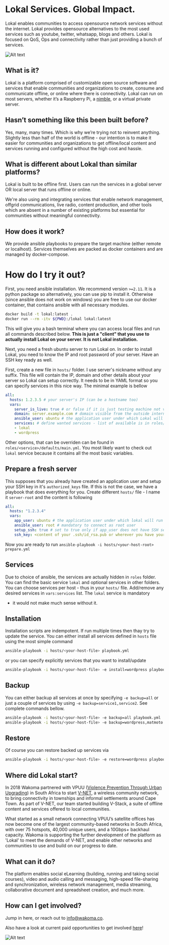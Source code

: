 # Lokal Services. Global Impact.

Lokal enables communities to access opensource network services without the internet. Lokal provides opensource alternatives to the most used services such as youtube, twitter, whatsapp, blogs and others.
Lokal is focused on QoS, Ops and connectivity rather than just providing a bunch of services.

![Alt text](https://wakoma.co/wp-content/uploads/2021/04/content2.jpg) 

## What is it?

Lokal is a platform comprised of customizable open source software and services that enable communities and organizations to create, consume and communicate offline, or online where there is connectivity.  Lokal can run on most servers, whether it’s a Raspberry Pi, a [nimble](https://wakoma.co/nimble), or a virtual private server.

## Hasn’t something like this been built before? 

Yes, many, many times. Which is why we’re trying not to reinvent anything.  Slightly less than half of the world is offline - our intention is to make it easier for communities and organizations to get offline/local content and services running and configured without the high cost and hassle.

## What is different about Lokal than similar platforms?

Lokal is built to be offline first.  Users can run the services in a global server OR local server that runs offline or online.

We're also using and integrating services that enable network management, offgrid communications, live radio, content production, and other tools which are absent in a number of existing platforms but essential for communities without meaningful connectivity. 

## How does it work?

We provide ansible playbooks to prepare the target machine (either remote or localhost). Services themselves are packed as docker containers and are managed by docker-compose.

# How do I try it out?

First, you need ansible installation. We recommend version `>=2.11`. It is a python package so
alternatively, you can use pip to install it. Otherwise (since ansible does not work on windows)
you are free to use our docker container, that contains ansible with all necessary modules.
```bash
docker build -t lokal:latest .
docker run --rm -itv ${PWD}:/lokal lokal:latest
```
This will give you a bash terminal where you can access local files and run all commands described below.
__This is just a "client" that you use to actually install Lokal on your server. It is not Lokal installation.__

Next, you need a fresh ubuntu server to run Lokal on. In order to install Lokal, you need to know the IP and root password of your server. Have an SSH key ready as well.

First, create a new file in `hosts/` folder. I use server's nickname without any suffix. This file will contain the IP, domain and other details about your server so Lokal can setup correctly. It needs to be in
YAML format so you can specify services in this nice way. The minimal example is bellow

```YAML
all:
  hosts: 1.2.3.5 # your server's IP (can be a hostname too)
  vars:
    server_is_live: true # or false if it is just testing machine not visible from the internet
    domain: server.example.com # domain visible from the outside internet (used only when server_is_live=true)
    ansible_user: ubuntu # the application user under which Lokal will run
    services: # define wanted services - list of available is in roles/ folder
    - lokal
    - wordpress
```

Other options, that can be overriden can be found in `roles/<service>/defaults/main.yml`. You most likely
want to check out `lokal` service because it contains all the most basic variables.

## Prepare a fresh server

This supposes that you already have created an application user and setup your SSH key in it's `authorized_keys` file. If this is not the case, we have a playbook that does everything for you. 
Create different `hosts/` file - I name it `server-root` and the content is following
```YAML
all:
  hosts: "1.2.3.4"
  vars:
    app_user: ubuntu # the application user under which lokal will run
    ansible_user: root # mandatory to connect as root user
    setup_ssh: true # set to true only if app_user does not have SSH setup yet (and fill `ssh_key`)
    ssh_key: <content of your .ssh/id_rsa.pub or wherever you have your public key>
```

Now you are ready to run `ansible-playbook -i hosts/<your-host-root> prepare.yml`

## Services

Due to choice of ansible, the services are actually hidden in `roles` folder. You can find the basic
service `lokal` and optional services in other folders. You can choose services per host - thus in your
`hosts/` file. Add/remove any desired services in `vars:services` list. The `lokal` service is mandatory
- it would not make much sense without it. 

## Installation

Installation scripts are indempotent. If run multiple times then thay try to update the service. You
can either install all services defined in `hosts` file using the most simple command
```bash
ansible-playbook -i hosts/<your-host-file> playbook.yml
```
or you can specify explicitly services that you want to install/update
```bash
ansible-playbook -i hosts/<your-host-file> -e install=wordpress playbook.yml
```

## Backup

You can either backup all services at once by specifying `-e backup=all` or just a couple of services
by using `-e backup=service1,service2`. See complete commands bellow.

```bash
ansible-playbook -i hosts/<your-host-file> -e backup=all playbook.yml
ansible-playbook -i hosts/<your-host-file> -e backup=wordpress,matmoto playbook.yml
```

## Restore

Of course you can restore backed up services via
```bash
ansible-playbook -i hosts/<your-host-file> -e restore=wordpress playbook.yml
```

## Where did Lokal start?
In 2018 Wakoma partnered with VPUU ([Violence Prevention Through Urban Upgrading](https://vpuu.org.za)) in South Africa to start [V-NET](http://vpuu.org.za/towards-a-community-circular-economy/bridging-the-digital-divide/), a wireless community network, to bring connectivity in townships and informal settlements around Cape Town.  As part of V-NET, our team started building V-Stack, a suite of offline content and services offered to local communities.

What started as a small network connecting VPUU’s satellite offices has now become one of the largest community-based networks in South Africa, with over 75 hotspots, 40,000 unique users, and a 10Gbps+ backhaul capacity.  Wakoma is supporting the further development of the platform as 'Lokal' to meet the demands of V-NET, and enable other networks and communities to use and build on our progress to date. 

## What can it do?

The platform enables social eLearning (building, running and taking social courses), video and audio calling and messaging, high-speed file-sharing and synchronization, wireless network management, media streaming, collaborative document and spreadsheet creation, and much more. 

## How can I get involved?

Jump in here, or reach out to info@wakoma.co.

Also have a look at current paid opportunities to get involved [here](https://wakoma.co/opportunities/)! 


![Alt text](https://wakoma.co/wp-content/uploads/2020/01/IMG_5704-Large.jpg)
